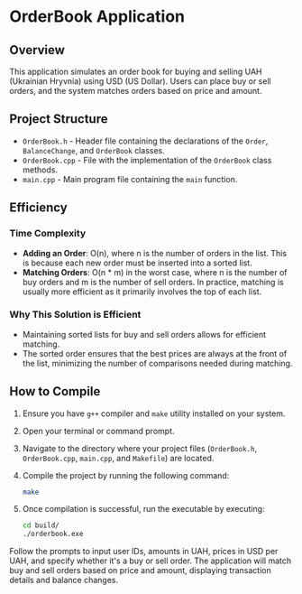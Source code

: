 # OrderBook Application

## Overview

This application simulates an order book for buying and selling UAH (Ukrainian Hryvnia) using USD (US Dollar). Users can place buy or sell orders, and the system matches orders based on price and amount.

## Project Structure

- `OrderBook.h` - Header file containing the declarations of the `Order`, `BalanceChange`, and `OrderBook` classes.
- `OrderBook.cpp` - File with the implementation of the `OrderBook` class methods.
- `main.cpp` - Main program file containing the `main` function.

## Efficiency

### Time Complexity

- **Adding an Order**: O(n), where n is the number of orders in the list. This is because each new order must be inserted into a sorted list.
- **Matching Orders**: O(n * m) in the worst case, where n is the number of buy orders and m is the number of sell orders. In practice, matching is usually more efficient as it primarily involves the top of each list.

### Why This Solution is Efficient

- Maintaining sorted lists for buy and sell orders allows for efficient matching.
- The sorted order ensures that the best prices are always at the front of the list, minimizing the number of comparisons needed during matching.

## How to Compile
1. Ensure you have `g++` compiler and `make` utility installed on your system.

2. Open your terminal or command prompt.

3. Navigate to the directory where your project files (`OrderBook.h`, `OrderBook.cpp`, `main.cpp`, and `Makefile`) are located.

4. Compile the project by running the following command:
   ```sh
   make

5. Once compilation is successful, run the executable by executing:
    ```sh
    cd build/
    ./orderbook.exe

Follow the prompts to input user IDs, amounts in UAH, prices in USD per UAH, and specify whether it's a buy or sell order.
The application will match buy and sell orders based on price and amount, displaying transaction details and balance changes.